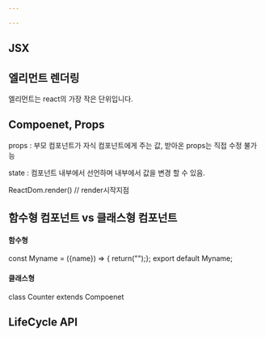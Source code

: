 ```yaml
---

---
```


## JSX





## 엘리먼트 렌더링

엘리먼트는 react의 가장 작은 단위입니다.



## Compoenet, Props

props : 부모 컴포넌트가 자식 컴포넌트에게 주는 값, 받아온 props는 직접 수정 불가능

state  :  컴포넌트 내부에서 선언하며 내부에서 값을 변경 할 수 있음.



ReactDom.render() // render시작지점



## 함수형 컴포넌트 vs 클래스형 컴포넌트

#### 함수형

const Myname = ({name}) => { return("");}; export default Myname;

#### 클래스형

class Counter extends Compoenet



## LifeCycle API

